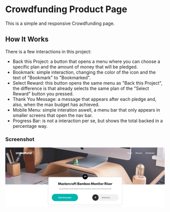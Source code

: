 # Crowdfunding Product Page

This is a simple and responsive Crowdfunding page.

## How It Works

There is a few interactions in this project:
- Back this Project: a button that opens a menu where you can choose a specific plan and the amount of money that will be pledged.
- Bookmark: simple interaction, changing the color of the icon and the text of "Bookmark" to "Bookmarked".
- Select Reward: this button opens the same menu as "Back this Project", the difference is that already selects the same plan of the "Select Reward" button you pressed.
- Thank You Message: a message that appears after each pledge and, also, when the max budget has achieved.
- Mobile Menu: simple interation aswell, a menu bar that only appears in smaller screens that open the nav bar.
- Progress Bar: is not a interaction per se, but shows the total backed in a percentage way.

### Screenshot

![Screenshot](/public/screenshot.jpg?raw=true 'Screenshot')